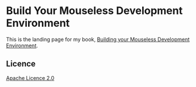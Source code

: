 # Build Your Mouseless Development Environment

This is the landing page for my book, [Building your Mouseless Development Environment](https://themouseless.dev/).

## Licence

[Apache Licence 2.0](https://choosealicense.com/licenses/apache-2.0/)
